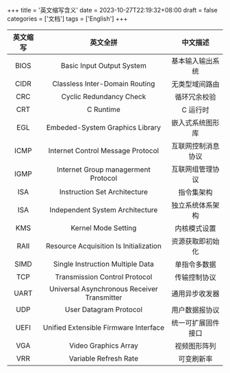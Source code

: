 +++
title = '英文缩写含义'
date = 2023-10-27T22:19:32+08:00
draft = false
categories = ['文档']
tags = ['English']
+++


| 英文缩写 | 英文全拼                                    | 中文描述           |
| :-----:  | :-----:                                     | :-----:            |
| BIOS     | Basic Input Output System                   | 基本输入输出系统   |
| CIDR     | Classless Inter-Domain Routing              | 无类型域间路由     |
| CRC      | Cyclic Redundancy Check                     | 循环冗余校验       |
| CRT      | C Runtime                                   | C 运行时           |
| EGL      | Embeded-System Graphics Library             | 嵌入式系统图形库   |
| ICMP     | Internet Control Message Protocol           | 互联网控制消息协议 |
| IGMP     | Internet Group managerment Protocol         | 互联网组管理协议   |
| ISA      | Instruction Set Architecture                | 指令集架构         |
| ISA      | Independent System Architecture             | 独立系统体系架构   |
| KMS      | Kernel Mode Setting                         | 内核模式设置       |
| RAII     | Resource Acquisition Is Initialization      | 资源获取即初始化   |
| SIMD     | Single Instruction Multiple Data            | 单指令多数据       |
| TCP      | Transmission Control Protocol               | 传输控制协议       |
| UART     | Universal Asynchronous Receiver Transmitter | 通用异步收发器     |
| UDP      | User Datagram Protocol                      | 用户数据报协议     |
| UEFI     | Unified Extensible Firmware Interface       | 统一可扩展固件接口 |
| VGA      | Video Graphics Array                        | 视频图形阵列       |
| VRR      | Variable Refresh Rate                       | 可变刷新率         |
